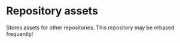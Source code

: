 # Repository assets

Stores assets for other repositories. This repository may be rebased frequently!
